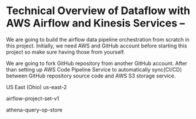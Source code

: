 # Technical Overview of Dataflow with AWS Airflow and Kinesis Services –

 We are going to build the airflow data pipeline orchestration from scratch in this project. Initially, we need AWS and GitHub account before starting this project so make sure having those from yourself.

 We are going to fork GitHub repository from another GitHub account. After than setting up AWS Code Pipeline Service to automatically sync(CI/CD) between GitHub repository source code and AWS S3 storage service. 

 US East (Ohio) us-east-2

 airflow-project-set-v1

 
athena-query-op-store